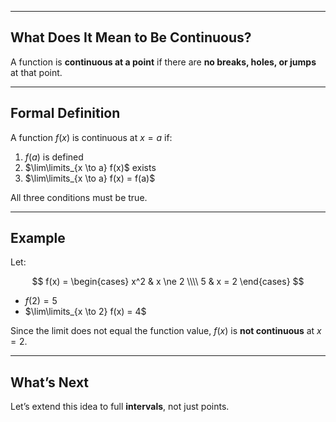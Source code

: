 
---

## What Does It Mean to Be Continuous?

A function is **continuous at a point** if there are **no breaks, holes, or jumps** at that point.

---

## Formal Definition

A function $f(x)$ is continuous at $x = a$ if:

1. $f(a)$ is defined  
2. $\lim\limits_{x \to a} f(x)$ exists  
3. $\lim\limits_{x \to a} f(x) = f(a)$

All three conditions must be true.

---

## Example

Let:

$$
f(x) = \begin{cases} x^2 & x \ne 2 \\\\ 5 & x = 2 \end{cases}
$$

- $f(2) = 5$
- $\lim\limits_{x \to 2} f(x) = 4$

Since the limit does not equal the function value, $f(x)$ is **not continuous** at $x = 2$.

---

## What’s Next

Let’s extend this idea to full **intervals**, not just points.
